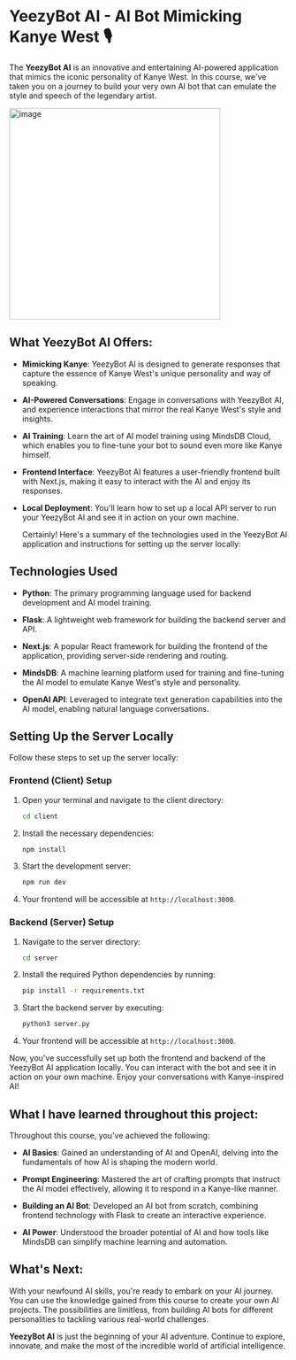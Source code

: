 # YeezyBot AI - AI Bot Mimicking Kanye West 🎙️

The **YeezyBot AI** is an innovative and entertaining AI-powered application that mimics the iconic personality of Kanye West. In this course, we've taken you on a journey to build your very own AI bot that can emulate the style and speech of the legendary artist.

<img width="382" alt="image" src="https://github.com/ankitrout2903/Open-ai/assets/88599131/5e7c1c18-636f-47f9-a6de-8b4bc7950bca">


## What YeezyBot AI Offers:

- **Mimicking Kanye**: YeezyBot AI is designed to generate responses that capture the essence of Kanye West's unique personality and way of speaking.

- **AI-Powered Conversations**: Engage in conversations with YeezyBot AI, and experience interactions that mirror the real Kanye West's style and insights.

- **AI Training**: Learn the art of AI model training using MindsDB Cloud, which enables you to fine-tune your bot to sound even more like Kanye himself.

- **Frontend Interface**: YeezyBot AI features a user-friendly frontend built with Next.js, making it easy to interact with the AI and enjoy its responses.

- **Local Deployment**: You'll learn how to set up a local API server to run your YeezyBot AI and see it in action on your own machine.

  Certainly! Here's a summary of the technologies used in the YeezyBot AI application and instructions for setting up the server locally:

## Technologies Used

- **Python**: The primary programming language used for backend development and AI model training.

- **Flask**: A lightweight web framework for building the backend server and API.

- **Next.js**: A popular React framework for building the frontend of the application, providing server-side rendering and routing.

- **MindsDB**: A machine learning platform used for training and fine-tuning the AI model to emulate Kanye West's style and personality.

- **OpenAI API**: Leveraged to integrate text generation capabilities into the AI model, enabling natural language conversations.

## Setting Up the Server Locally

Follow these steps to set up the server locally:

### Frontend (Client) Setup

1. Open your terminal and navigate to the client directory:

   ```bash
   cd client
   ```

2. Install the necessary dependencies:

   ```bash
   npm install
   ```

3. Start the development server:

   ```bash
   npm run dev
   ```

4. Your frontend will be accessible at `http://localhost:3000`.

### Backend (Server) Setup

1. Navigate to the server directory:

   ```bash
   cd server
   ```

2. Install the required Python dependencies by running:

   ```bash
   pip install -r requirements.txt
   ```

3. Start the backend server by executing:

   ```bash
   python3 server.py
   ```

4. Your frontend will be accessible at `http://localhost:3000`.

Now, you've successfully set up both the frontend and backend of the YeezyBot AI application locally. You can interact with the bot and see it in action on your own machine. Enjoy your conversations with Kanye-inspired AI!

## What I have learned throughout this project:

Throughout this course, you've achieved the following:

- **AI Basics**: Gained an understanding of AI and OpenAI, delving into the fundamentals of how AI is shaping the modern world.

- **Prompt Engineering**: Mastered the art of crafting prompts that instruct the AI model effectively, allowing it to respond in a Kanye-like manner.

- **Building an AI Bot**: Developed an AI bot from scratch, combining frontend technology with Flask to create an interactive experience.

- **AI Power**: Understood the broader potential of AI and how tools like MindsDB can simplify machine learning and automation.

## What's Next:

With your newfound AI skills, you're ready to embark on your AI journey. You can use the knowledge gained from this course to create your own AI projects. The possibilities are limitless, from building AI bots for different personalities to tackling various real-world challenges.

**YeezyBot AI** is just the beginning of your AI adventure. Continue to explore, innovate, and make the most of the incredible world of artificial intelligence.
